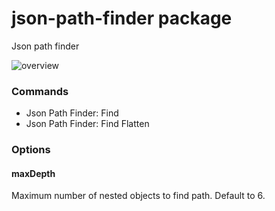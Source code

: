 # json-path-finder package

Json path finder

![overview](https://raw.githubusercontent.com/KunihikoKido/atom-json-path-finder/master/screenshots/overview.gif)

### Commands

* Json Path Finder: Find
* Json Path Finder: Find Flatten

### Options

#### maxDepth
Maximum number of nested objects to find path. Default to 6.
